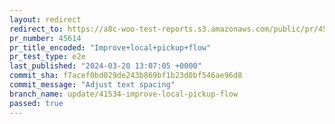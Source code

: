 ```yaml
---
layout: redirect
redirect_to: https://a8c-woo-test-reports.s3.amazonaws.com/public/pr/45614/e2e/index.html
pr_number: 45614
pr_title_encoded: "Improve+local+pickup+flow"
pr_test_type: e2e
last_published: "2024-03-20 13:07:05 +0000"
commit_sha: f7acef0bd029de243b869bf1b23d0bf546ae96d8
commit_message: "Adjust text spacing"
branch_name: update/41534-improve-local-pickup-flow
passed: true
---
```

